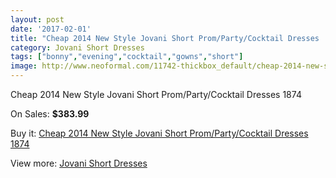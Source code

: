 ```yaml
---
layout: post
date: '2017-02-01'
title: "Cheap 2014 New Style Jovani Short Prom/Party/Cocktail Dresses  1874"
category: Jovani Short Dresses
tags: ["bonny","evening","cocktail","gowns","short"]
image: http://www.neoformal.com/11742-thickbox_default/cheap-2014-new-style-jovani-short-prom-party-cocktail-dresses-1874.jpg
---
```

Cheap 2014 New Style Jovani Short Prom/Party/Cocktail Dresses  1874

On Sales: **$383.99**
<a href="https://www.neoformal.com/en/jovani-short-dresses-2014/4216-cheap-2014-new-style-jovani-short-prom-party-cocktail-dresses-1874.html"><amp-img layout="responsive" width="600" height="600" src="//www.neoformal.com/11742-thickbox_default/cheap-2014-new-style-jovani-short-prom-party-cocktail-dresses-1874.jpg" alt="Cheap 2014 New Style Jovani Short Prom/Party/Cocktail Dresses  1874 0" /></a>
<a href="https://www.neoformal.com/en/jovani-short-dresses-2014/4216-cheap-2014-new-style-jovani-short-prom-party-cocktail-dresses-1874.html"><amp-img layout="responsive" width="600" height="600" src="//www.neoformal.com/11743-thickbox_default/cheap-2014-new-style-jovani-short-prom-party-cocktail-dresses-1874.jpg" alt="Cheap 2014 New Style Jovani Short Prom/Party/Cocktail Dresses  1874 1" /></a>

Buy it: [Cheap 2014 New Style Jovani Short Prom/Party/Cocktail Dresses  1874](https://www.neoformal.com/en/jovani-short-dresses-2014/4216-cheap-2014-new-style-jovani-short-prom-party-cocktail-dresses-1874.html "Cheap 2014 New Style Jovani Short Prom/Party/Cocktail Dresses  1874")

View more: [Jovani Short Dresses](https://www.neoformal.com/en/54-jovani-short-dresses-2014 "Jovani Short Dresses")
